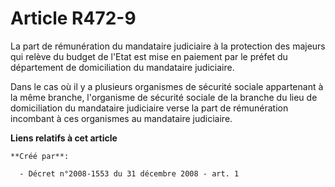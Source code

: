 # Article R472-9

La part de rémunération du mandataire judiciaire à la protection des majeurs qui relève du budget de l'Etat est mise en
paiement par le préfet du département de domiciliation du mandataire judiciaire. 

Dans le cas où il y a plusieurs organismes de sécurité sociale appartenant à la même branche, l'organisme de sécurité sociale
de la branche du lieu de domiciliation du mandataire judiciaire verse la part de rémunération incombant à ces organismes au
mandataire judiciaire.

**Liens relatifs à cet article**

	**Créé par**:

	  - Décret n°2008-1553 du 31 décembre 2008 - art. 1
